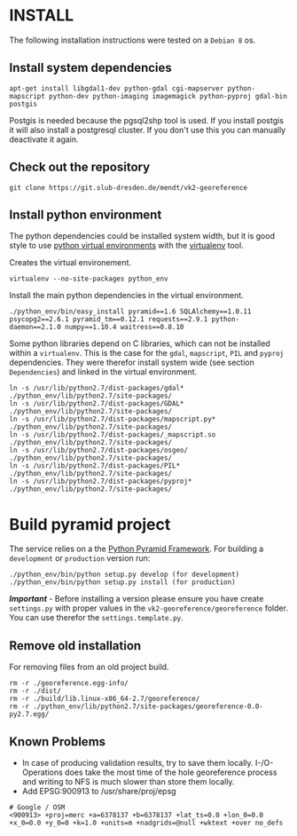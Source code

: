 # INSTALL  

The following installation instructions were tested on a `Debian 8` os.

## Install system dependencies

	apt-get install libgdal1-dev python-gdal cgi-mapserver python-mapscript python-dev python-imaging imagemagick python-pyproj gdal-bin postgis

Postgis is needed because the pgsql2shp tool is used. If you install postgis it will also install a postgresql cluster. If you don't use this you can manually deactivate it again.
## Check out the repository

	git clone https://git.slub-dresden.de/mendt/vk2-georeference
	
## Install python environment	
	
The python dependencies could be installed system width, but it is good style to use [python virtual environments](http://docs.python-guide.org/en/latest/dev/virtualenvs/) with the [virtualenv](https://virtualenv.pypa.io/en/latest/) tool.

Creates the virtual environement.

	virtualenv --no-site-packages python_env

Install the main python dependencies in the virtual environment.
	
	./python_env/bin/easy_install pyramid==1.6 SQLAlchemy==1.0.11 psycopg2==2.6.1 pyramid_tm==0.12.1 requests==2.9.1 python-daemon==2.1.0 numpy==1.10.4 waitress==0.8.10 
		
Some python libraries depend on C libraries, which can not be installed within a `virtualenv`. This is the case for the `gdal`, `mapscript`, `PIL` and `pyproj` dependencies. They were therefor install system wide (see section `Dependencies`) and linked in the virtual environment.

    ln -s /usr/lib/python2.7/dist-packages/gdal* ./python_env/lib/python2.7/site-packages/ 
	ln -s /usr/lib/python2.7/dist-packages/GDAL* ./python_env/lib/python2.7/site-packages/
	ln -s /usr/lib/python2.7/dist-packages/mapscript.py* ./python_env/lib/python2.7/site-packages/ 
	ln -s /usr/lib/python2.7/dist-packages/_mapscript.so ./python_env/lib/python2.7/site-packages/ 
	ln -s /usr/lib/python2.7/dist-packages/osgeo/ ./python_env/lib/python2.7/site-packages/ 
	ln -s /usr/lib/python2.7/dist-packages/PIL* ./python_env/lib/python2.7/site-packages/
	ln -s /usr/lib/python2.7/dist-packages/pyproj* ./python_env/lib/python2.7/site-packages/
	
# Build pyramid project

The service relies on a the [Python Pyramid Framework](http://www.pylonsproject.org/). For building a `development` or `production` version run:

	./python_env/bin/python setup.py develop (for development)
	./python_env/bin/python setup.py install (for production)
	
***Important*** - Before installing a version please ensure you have create `settings.py` with proper values in the `vk2-georeference/georeference` folder. You can use therefor the `settings.template.py`.

## Remove old installation

For removing files from an old project build.

	rm -r ./georeference.egg-info/
	rm -r ./dist/
	rm -r ./build/lib.linux-x86_64-2.7/georeference/
	rm -r ./python_env/lib/python2.7/site-packages/georeference-0.0-py2.7.egg/

## Known Problems

* In case of producing validation results, try to save them locally. I-/O-Operations does take the most time of the hole georeference process and writing to NFS is much slower than store them locally. 
* Add EPSG:900913 to /usr/share/proj/epsg

```
# Google / OSM
<900913> +proj=merc +a=6378137 +b=6378137 +lat_ts=0.0 +lon_0=0.0 +x_0=0.0 +y_0=0 +k=1.0 +units=m +nadgrids=@null +wktext +over no_defs
```


